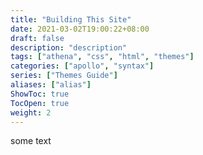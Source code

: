 ```yaml
---
title: "Building This Site"
date: 2021-03-02T19:00:22+08:00
draft: false
description: "description"
tags: ["athena", "css", "html", "themes"]
categories: ["apollo", "syntax"]
series: ["Themes Guide"]
aliases: ["alias"]
ShowToc: true
TocOpen: true
weight: 2
---
```


some text

